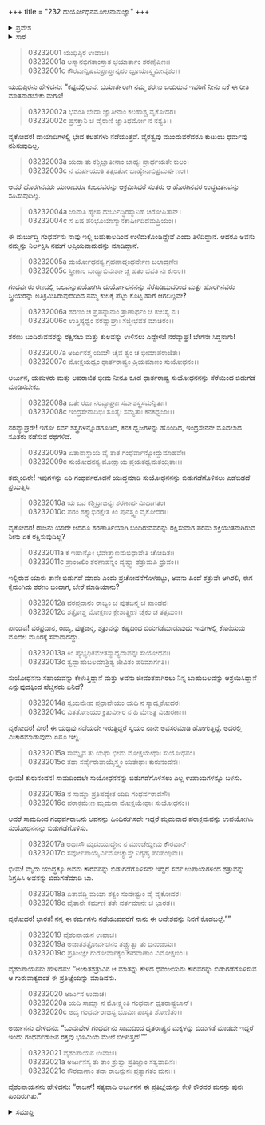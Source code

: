 +++
title = "232 ದುರ್ಯೋಧನಮೋಚನಾನುಜ್ಞಾ"
+++

<details><summary>ಪ್ರವೇಶ</summary>


।।   ಓಂ ಓಂ ನಮೋ ನಾರಾಯಣಾಯ।।   ಶ್ರೀ ವೇದವ್ಯಾಸಾಯ ನಮಃ ।।

ಶ್ರೀ ಕೃಷ್ಣದ್ವೈಪಾಯನ ವೇದವ್ಯಾಸ ವಿರಚಿತ  

**ಶ್ರೀ ಮಹಾಭಾರತ**

**ಆರಣ್ಯಕ ಪರ್ವ**

**ಘೋಷಯಾತ್ರಾ ಪರ್ವ**

**ಅಧ್ಯಾಯ 232**

</details>


<details><summary>ಸಾರ</summary>

ಗಡುಸಾಗಿ ಮಾತನಾಡಬಾರದೆಂದು ಭೀಮನಿಗೆ ಹೇಳಿ ಯುಧಿಷ್ಠಿರನು ತಮ್ಮಂದಿರಿಗೆ ದುರ್ಯೋಧನಾದಿಗಳನ್ನು ಗಂಧರ್ವರ ಸೆರೆಯಿಂದ ಬಿಡಿಸಿಕೊಂಡು ಬರಲು ಆದೇಶಿಸಿದುದು (1-18). ಅರ್ಜುನನು ಕೌರವರನ್ನು ಬಿಡುಗಡೆಗೊಳಿಸುವ ಪ್ರತಿಜ್ಞೆಮಾಡಿದುದು (19-21).

</details>



> 03232001 ಯುಧಿಷ್ಠಿರ ಉವಾಚ।  
03232001a ಅಸ್ಮಾನಭಿಗತಾಂಸ್ತಾತ ಭಯಾರ್ತಾಂ ಶರಣೈಷಿಣಃ।  
03232001c ಕೌರವಾನ್ವಿಷಮಪ್ರಾಪ್ತಾನ್ಕಥಂ ಬ್ರೂಯಾಸ್ತ್ವಮೀದೃಶಂ।।

ಯುಧಿಷ್ಠಿರನು ಹೇಳಿದನು: “ಕಷ್ಟದಲ್ಲಿರುವ, ಭಯಾರ್ತರಾಗಿ ನಮ್ಮ ಶರಣು ಬಂದಿರುವ ಇವರಿಗೆ ನೀನು ಏಕೆ ಈ ರೀತಿ ಮಾತನಾಡಬೇಕು ಮಗೂ!

> 03232002a ಭವಂತಿ ಭೇದಾ ಜ್ಞಾತೀನಾಂ ಕಲಹಾಶ್ಚ ವೃಕೋದರ।  
03232002c ಪ್ರಸಕ್ತಾನಿ ಚ ವೈರಾಣಿ ಜ್ಞಾತಿಧರ್ಮೋ ನ ನಶ್ಯತಿ।।

ವೃಕೋದರ! ದಾಯಾದಿಗಳಲ್ಲಿ ಭೇದ ಕಲಹಗಳು ನಡೆಯುತ್ತವೆ. ವೈರತ್ವವು ಮುಂದುವರೆದರೂ ಕುಟುಂಬ ಧರ್ಮವು ನಶಿಸುವುದಿಲ್ಲ.

> 03232003a ಯದಾ ತು ಕಶ್ಚಿಜ್ಞಾತೀನಾಂ ಬಾಹ್ಯಃ ಪ್ರಾರ್ಥಯತೇ ಕುಲಂ।  
03232003c ನ ಮರ್ಷಯಂತಿ ತತ್ಸಂತೋ ಬಾಹ್ಯೇನಾಭಿಪ್ರಮರ್ಷಣಂ।।

ಆದರೆ ಹೊರಗಿನವರು ಯಾರಾದರೂ ಕುಲದವರನ್ನು ಆಕ್ರಮಿಸಿದರೆ ಸಂತರು ಆ ಹೊರಗಿನವರ ಉದ್ಧಟತನವನ್ನು ಸಹಿಸುವುದಿಲ್ಲ.

> 03232004a ಜಾನಾತಿ ಹ್ಯೇಷ ದುರ್ಬುದ್ಧಿರಸ್ಮಾನಿಹ ಚಿರೋಷಿತಾನ್।  
03232004c ಸ ಏಷ ಪರಿಭೂಯಾಸ್ಮಾನಕಾರ್ಷೀದಿದಮಪ್ರಿಯಂ।।

ಈ ದುರ್ಬುದ್ಧಿ ಗಂಧರ್ವನು ನಾವು ಇಲ್ಲಿ ಬಹುಕಾಲದಿಂದ ಉಳಿದುಕೊಂಡಿದ್ದೇವೆ ಎಂದು ತಿಳಿದಿದ್ದಾನೆ. ಆದರೂ ಅವನು ನಮ್ಮನ್ನು ನಿರ್ಲಕ್ಷಿಸಿ ನಮಗೆ ಅಪ್ರಿಯವಾದುದನ್ನು ಮಾಡಿದ್ದಾನೆ.

> 03232005a ದುರ್ಯೋಧನಸ್ಯ ಗ್ರಹಣಾದ್ಗಂಧರ್ವೇಣ ಬಲಾದ್ರಣೇ।  
03232005c ಸ್ತ್ರೀಣಾಂ ಬಾಹ್ಯಾಭಿಮರ್ಶಾಚ್ಚ ಹತಂ ಭವತಿ ನಃ ಕುಲಂ।।

ಗಂಧರ್ವರು ರಣದಲ್ಲಿ ಬಲವನ್ನುಪಯೋಗಿಸಿ ದುರ್ಯೋಧನನನ್ನು ಸೆರೆಹಿಡಿದುದರಿಂದ ಮತ್ತು ಹೊರಗಿನವರು ಸ್ತ್ರೀಯರನ್ನು ಅತಿಕ್ರಮಿಸಿರುವುದರಿಂದ ನಮ್ಮ ಕುಲಕ್ಕೆ ಪೆಟ್ಟು ಕೊಟ್ಟ ಹಾಗೆ ಆಗಲಿಲ್ಲವೇ?

> 03232006a ಶರಣಂ ಚ ಪ್ರಪನ್ನಾನಾಂ ತ್ರಾಣಾರ್ಥಂ ಚ ಕುಲಸ್ಯ ನಃ।  
03232006c ಉತ್ತಿಷ್ಠಧ್ವಂ ನರವ್ಯಾಘ್ರಾಃ ಸಜ್ಜೀಭವತ ಮಾಚಿರಂ।।

ಶರಣು ಬಂದಿರುವವರನ್ನು ರಕ್ಷಿಸಲು ಮತ್ತು ಕುಲವನ್ನು ಉಳಿಸಲು ಎದ್ದೇಳು! ನರವ್ಯಾಘ್ರ! ಬೇಗನೇ ಸಿದ್ಧನಾಗು!

> 03232007a ಅರ್ಜುನಶ್ಚ ಯಮೌ ಚೈವ ತ್ವಂ ಚ ಭೀಮಾಪರಾಜಿತಃ।   
03232007c ಮೋಕ್ಷಯಧ್ವಂ ಧಾರ್ತರಾಷ್ಟ್ರಂ ಹ್ರಿಯಮಾಣಂ ಸುಯೋಧನಂ।।

ಅರ್ಜುನ, ಯಮಳರು ಮತ್ತು ಅಪರಾಜಿತ ಭೀಮ ನೀನೂ ಕೂಡ ಧಾರ್ತರಾಷ್ಟ್ರ ಸುಯೋಧನನನ್ನು ಸೆರೆಯಿಂದ ಬಿಡುಗಡೆ ಮಾಡಿಸಬೇಕು.

> 03232008a ಏತೇ ರಥಾ ನರವ್ಯಾಘ್ರಾಃ ಸರ್ವಶಸ್ತ್ರಸಮನ್ವಿತಾಃ।  
03232008c ಇಂದ್ರಸೇನಾದಿಭಿಃ ಸೂತೈಃ ಸಮ್ಯತಾಃ ಕನಕಧ್ವಜಾಃ।।

ನರವ್ಯಾಘ್ರರೇ! ಇಗೋ ಸರ್ವ ಶಸ್ತ್ರಗಳನ್ನೊಡಗೂಡಿದ, ಕನಕ ಧ್ವಜಗಳನ್ನು ಹೊಂದಿದ, ಇಂದ್ರಸೇನನೇ ಮೊದಲಾದ ಸೂತರು ನಡೆಸುವ ರಥಗಳಿವೆ.

> 03232009a ಏತಾನಾಸ್ಥಾಯ ವೈ ತಾತ ಗಂಧರ್ವಾನ್ಯೋದ್ಧುಮಾಹವೇ।  
03232009c ಸುಯೋಧನಸ್ಯ ಮೋಕ್ಷಾಯ ಪ್ರಯತಧ್ವಮತಂದ್ರಿತಾಃ।।

ತಮ್ಮಂದಿರೇ! ಇವುಗಳನ್ನು ಏರಿ ಗಂಧರ್ವರೊಡನೆ ಯುದ್ಧಮಾಡಿ ಸುಯೋಧನನನ್ನು ಬಿಡುಗಡೆಗೊಳಿಸಲು ಎಡೆಬಿಡದೆ ಪ್ರಯತ್ನಿಸಿ.

> 03232010a ಯ ಏವ ಕಶ್ಚಿದ್ರಾಜನ್ಯಃ ಶರಣಾರ್ಥಮಿಹಾಗತಂ।   
03232010c ಪರಂ ಶಕ್ತ್ಯಾಭಿರಕ್ಷೇತ ಕಿಂ ಪುನಸ್ತ್ವಂ ವೃಕೋದರ।।

ವೃಕೋದರ! ರಾಜನು ಯಾರೇ ಆದರೂ ಶರಣಾರ್ತಿಯಾಗಿ ಬಂದಿರುವವರನ್ನು ರಕ್ಷಿಸುವಾಗ ಪರಮ ಶಕ್ತಿಯುತನಾಗಿರುವ ನೀನು ಏಕೆ ರಕ್ಷಿಸುವುದಿಲ್ಲ?

> 03232011a ಕ ಇಹಾನ್ಯೋ ಭವೇತ್ತ್ರಾಣಮಭಿಧಾವೇತಿ ಚೋದಿತಃ।  
03232011c ಪ್ರಾಂಜಲಿಂ ಶರಣಾಪನ್ನಂ ದೃಷ್ಟ್ವಾ ಶತ್ರುಮಪಿ ಧ್ರುವಂ।।

ಇಲ್ಲಿರುವ ಯಾರು ತಾನೇ ಬಿಡುಗಡೆ ಮಾಡು ಎಂದು ಪ್ರಚೋದನೆಗೊಳಪಟ್ಟು, ಅವನು ಹಿಂದೆ ಶತ್ರುವೇ ಆಗಿರಲಿ, ಈಗ ಕೈಮುಗಿದು ಶರಣು ಬಂದಾಗ, ಬೇರೆ ಮಾಡಿಯಾನು?

> 03232012a ವರಪ್ರದಾನಂ ರಾಜ್ಯಂ ಚ ಪುತ್ರಜನ್ಮ ಚ ಪಾಂಡವ।  
03232012c ಶತ್ರೋಶ್ಚ ಮೋಕ್ಷಣಂ ಕ್ಲೇಶಾತ್ತ್ರೀಣಿ ಚೈಕಂ ಚ ತತ್ಸಮಂ।।

ಪಾಂಡವ! ವರಪ್ರದಾನ, ರಾಜ್ಯ, ಪುತ್ರಜನ್ಮ, ಶತ್ರುವನ್ನು ಕಷ್ಟದಿಂದ ಬಿಡುಗಡೆಮಾಡುವುದು ಇವುಗಳಲ್ಲಿ ಕೊನೆಯದು ಮೊದಲ ಮೂರಕ್ಕೆ ಸಮನಾದದ್ದು.

> 03232013a ಕಿಂ ಹ್ಯಭ್ಯಧಿಕಮೇತಸ್ಮಾದ್ಯದಾಪನ್ನಃ ಸುಯೋಧನಃ।  
03232013c ತ್ವದ್ಬಾಹುಬಲಮಾಶ್ರಿತ್ಯ ಜೀವಿತಂ ಪರಿಮಾರ್ಗತಿ।।

ಸುಯೋಧನನು ಸಹಾಯವನ್ನು ಕೇಳುತ್ತಿದ್ದಾನೆ ಮತ್ತು ಅವನು ಜೀವಂತನಾಗಿರಲು ನಿನ್ನ ಬಾಹುಬಲವನ್ನು ಆಶ್ರಯಿಸಿದ್ದಾನೆ ಎನ್ನುವುದಕ್ಕಿಂದ ಹೆಚ್ಚಿನದು ಏನಿದೆ?

> 03232014a ಸ್ವಯಮೇವ ಪ್ರಧಾವೇಯಂ ಯದಿ ನ ಸ್ಯಾದ್ವೃಕೋದರ।  
03232014c ವಿತತೋಽಯಂ ಕ್ರತುರ್ವೀರ ನ ಹಿ ಮೇಽತ್ರ ವಿಚಾರಣಾ।।

ವೃಕೋದರ! ವೀರ! ಈ ಯಜ್ಞವು ನಡೆಯದೇ ಇರುತ್ತಿದ್ದರೆ ಸ್ವಯಂ ನಾನೇ ಅವಸರಮಾಡಿ ಹೋಗುತ್ತಿದ್ದೆ. ಅದರಲ್ಲಿ ವಿಚಾರಮಾಡುವುದು ಏನೂ ಇಲ್ಲ.

> 03232015a ಸಾಮ್ನೈವ ತು ಯಥಾ ಭೀಮ ಮೋಕ್ಷಯೇಥಾಃ ಸುಯೋಧನಂ।  
03232015c ತಥಾ ಸರ್ವೈರುಪಾಯೈಸ್ತ್ವಂ ಯತೇಥಾಃ ಕುರುನಂದನ।।

ಭೀಮ! ಕುರುನಂದನ! ಸಾಮದಿಂದಲೇ ಸುಯೋಧನನನ್ನು ಬಿಡುಗಡೆಗೊಳಿಸಲು ಎಲ್ಲ ಉಪಾಯಗಳನ್ನೂ ಬಳಸು.

> 03232016a ನ ಸಾಮ್ನಾ ಪ್ರತಿಪದ್ಯೇತ ಯದಿ ಗಂಧರ್ವರಾಡಸೌ।   
03232016c ಪರಾಕ್ರಮೇಣ ಮೃದುನಾ ಮೋಕ್ಷಯೇಥಾಃ ಸುಯೋಧನಂ।।

ಆದರೆ ಸಾಮದಿಂದ ಗಂಧರ್ವರಾಜನು ಅವನನ್ನು ಹಿಂದಿರುಗಿಸದೇ ಇದ್ದರೆ ಮೃದುವಾದ ಪರಾಕ್ರಮವನ್ನು ಉಪಯೋಗಿಸಿ ಸುಯೋಧನನನ್ನು ಬಿಡುಗಡೆಗೊಳಿಸು.

> 03232017a ಅಥಾಸೌ ಮೃದುಯುದ್ಧೇನ ನ ಮುಂಚೇದ್ಭೀಮ ಕೌರವಾನ್।  
03232017c ಸರ್ವೋಪಾಯೈರ್ವಿಮೋಚ್ಯಾಸ್ತೇ ನಿಗೃಹ್ಯ ಪರಿಪಂಥಿನಃ।।

ಭೀಮ! ಮೃದು ಯುದ್ಧಕ್ಕೂ ಅವನು ಕೌರವನನ್ನು ಬಿಡುಗಡೆಗೊಳಿಸದೇ ಇದ್ದರೆ ಸರ್ವ ಉಪಾಯಗಳಿಂದ ಶತ್ರುವನ್ನು ನಿಗ್ರಹಿಸಿ ಅವನನ್ನು ಬಿಡುಗಡೆಮಾಡಿ ಬಾ.

> 03232018a ಏತಾವದ್ಧಿ ಮಯಾ ಶಕ್ಯಂ ಸಂದೇಷ್ಟುಂ ವೈ ವೃಕೋದರ।  
03232018c ವೈತಾನೇ ಕರ್ಮಣಿ ತತೇ ವರ್ತಮಾನೇ ಚ ಭಾರತ।।

ವೃಕೋದರ! ಭಾರತ! ನನ್ನ ಈ ಕರ್ಮಗಳು ನಡೆಯುವವರೆಗೆ ನಾನು ಈ ಆದೇಶವನ್ನು ನಿನಗೆ ಕೊಡಬಲ್ಲೆ.””

> 03232019 ವೈಶಂಪಾಯನ ಉವಾಚ।  
03232019a ಅಜಾತಶತ್ರೋರ್ವಚನಂ ತಚ್ಚ್ರುತ್ವಾ ತು ಧನಂಜಯಃ।  
03232019c ಪ್ರತಿಜಜ್ಞೇ ಗುರೋರ್ವಾಕ್ಯಂ ಕೌರವಾಣಾಂ ವಿಮೋಕ್ಷಣಂ।।

ವೈಶಂಪಾಯನನು ಹೇಳಿದನು: “ಅಜಾತಶತ್ರುವಿನ ಆ ಮಾತನ್ನು ಕೇಳಿದ ಧನಂಜಯನು ಕೌರವರನ್ನು ಬಿಡುಗಡೆಗೊಳಿಸುವ ಆ ಗುರುವಾಕ್ಯದಂತೆ ಈ ಪ್ರತಿಜ್ಞೆಯನ್ನು ಮಾಡಿದನು.

> 03232020 ಅರ್ಜುನ ಉವಾಚ।  
03232020a ಯದಿ ಸಾಮ್ನಾ ನ ಮೋಕ್ಷ್ಯಂತಿ ಗಂಧರ್ವಾ ಧೃತರಾಷ್ಟ್ರಜಾನ್।   
03232020c ಅದ್ಯ ಗಂಧರ್ವರಾಜಸ್ಯ ಭೂಮಿಃ ಪಾಸ್ಯತಿ ಶೋಣಿತಂ।।

ಅರ್ಜುನನು ಹೇಳಿದನು: “ಒಂದುವೇಳೆ ಗಂಧರ್ವನು ಸಾಮದಿಂದ ಧೃತರಾಷ್ಟ್ರನ ಮಕ್ಕಳನ್ನು ಬಿಡುಗಡೆ ಮಾಡದೇ ಇದ್ದರೆ ಇಂದು ಗಂಧರ್ವರಾಜನ ರಕ್ತವು ಭೂಮಿಯ ಮೇಲೆ ಬೀಳುತ್ತದೆ!””

> 03232021 ವೈಶಂಪಾಯನ ಉವಾಚ।   
03232021a ಅರ್ಜುನಸ್ಯ ತು ತಾಂ ಶ್ರುತ್ವಾ ಪ್ರತಿಜ್ಞಾಂ ಸತ್ಯವಾದಿನಃ।  
03232021c ಕೌರವಾಣಾಂ ತದಾ ರಾಜನ್ಪುನಃ ಪ್ರತ್ಯಾಗತಂ ಮನಃ।।

ವೈಶಂಪಾಯನನು ಹೇಳಿದನು: “ರಾಜನ್! ಸತ್ಯವಾದಿ ಅರ್ಜುನನ ಈ ಪ್ರತಿಜ್ಞೆಯನ್ನು ಕೇಳಿ ಕೌರವರ ಮನಸ್ಸು ಪುನಃ ಹಿಂದಿರುಗಿತು.”


<details><summary>ಸಮಾಪ್ತಿ</summary>


ಇತಿ ಶ್ರೀ ಮಹಾಭಾರತೇ ಆರಣ್ಯಕ ಪರ್ವಣಿ ಘೋಷಯಾತ್ರಾ ಪರ್ವಣಿ ದುರ್ಯೋಧನಮೋಚನಾನುಜ್ಞಾಯಾಯಾಂ ದ್ವಿತ್ರಿಂಶದಧಿಕದ್ವಿಶತತಮೋಽಧ್ಯಾಯಃ।  
ಇದು ಮಹಾಭಾರತದ ಆರಣ್ಯಕ ಪರ್ವದಲ್ಲಿ ಘೋಷಯಾತ್ರಾ ಪರ್ವದಲ್ಲಿ ದುರ್ಯೋಧನಮೋಚನಾನುಜ್ಞೆಯಲ್ಲಿ ಇನ್ನೂರಾಮೂವತ್ತೆರಡನೆಯ ಅಧ್ಯಾಯವು.


</details>
